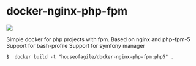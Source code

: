 docker-nginx-php-fpm
=================

[![](https://badge.imagelayers.io/houseofagile/docker-nginx-php-fpm:latest.svg)](https://imagelayers.io/?images=houseofagile/docker-nginx-php-fpm:latest 'Get your own badge on imagelayers.io')


Simple docker for php projects with fpm.
Based on nginx and php-fpm-5 
Support for bash-profile
Support for symfony manager



    $  docker build -t "houseofagile/docker-nginx-php-fpm:php5" .

